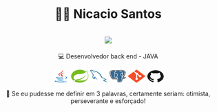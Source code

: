 
<h1 align="center"> 👩‍💻 Nicacio Santos</h1>

<div align="center">
  <br>
<img  width="260" src="https://raw.githubusercontent.com/MicaelliMedeiros/micaellimedeiros/master/image/computer-illustration.png"><br>
  <br>
  💻 Desenvolvedor back end - JAVA
  <div style="display: inline_block"><br>
  <img align="center" alt="Nicacio-Java" height="30" width="40" src="https://github.com/devicons/devicon/blob/master/icons/java/java-original.svg">
  <img align="center" alt="CSS" height="30" width="40" src="https://raw.githubusercontent.com/devicons/devicon/master/icons/spring/spring-original.svg">
  <img align="center" alt="CSS" height="30" width="40" src="https://raw.githubusercontent.com/devicons/devicon/master/icons/mysql/mysql-original.svg">
  <img align="center" alt="Nicacio-Postgre" height="30" width="40" src="https://github.com/devicons/devicon/blob/master/icons/postgresql/postgresql-original.svg">
  <img align="center" alt="Nicacio-Git" height="30" width="40" src="https://github.com/devicons/devicon/blob/master/icons/git/git-original.svg">
  <img align="center" alt="Nicacio-GitHub" height="30" width="40" src="https://github.com/devicons/devicon/blob/master/icons/github/github-original.svg">  </div>
   <br>  
  💬 Se eu pudesse me definir em 3 palavras, certamente seriam: otimista, perseverante e esforçado!
  
  <br>
  <br>

  
